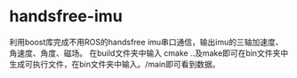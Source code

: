 # handsfree-imu
利用boost库完成不用ROS的handsfree imu串口通信，输出imu的三轴加速度、角速度、角度、磁场。
在build文件夹中输入 cmake ..及make即可在bin文件夹中生成可执行文件，在bin文件夹中输入。/main即可看到数据。
